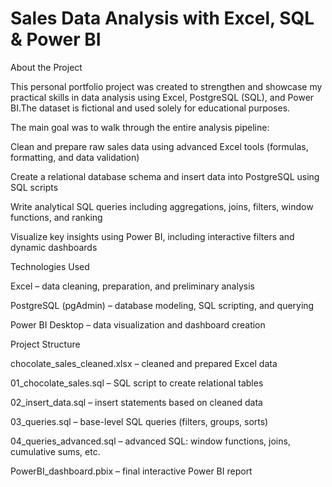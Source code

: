 # Sales Data Analysis with Excel, SQL & Power BI

About the Project

This personal portfolio project was created to strengthen and showcase my practical skills in data analysis using Excel, PostgreSQL (SQL), and Power BI.The dataset is fictional and used solely for educational purposes.

The main goal was to walk through the entire analysis pipeline:

Clean and prepare raw sales data using advanced Excel tools (formulas, formatting, and data validation)

Create a relational database schema and insert data into PostgreSQL using SQL scripts

Write analytical SQL queries including aggregations, joins, filters, window functions, and ranking

Visualize key insights using Power BI, including interactive filters and dynamic dashboards

Technologies Used

Excel – data cleaning, preparation, and preliminary analysis

PostgreSQL (pgAdmin) – database modeling, SQL scripting, and querying

Power BI Desktop – data visualization and dashboard creation

Project Structure

chocolate_sales_cleaned.xlsx – cleaned and prepared Excel data

01_chocolate_sales.sql – SQL script to create relational tables

02_insert_data.sql – insert statements based on cleaned data

03_queries.sql – base-level SQL queries (filters, groups, sorts)

04_queries_advanced.sql – advanced SQL: window functions, joins, cumulative sums, etc.

PowerBI_dashboard.pbix – final interactive Power BI report
